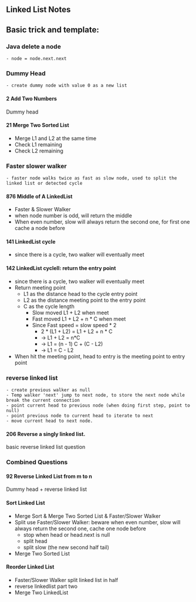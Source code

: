 ## Linked List Notes

## Basic trick and template:

### Java delete a node
    - node = node.next.next

### Dummy Head
    - create dummy node with value 0 as a new list

#### 2 Add Two Numbers
Dummy head

#### 21 Merge Two Sorted List
- Merge L1 and L2 at the same time
- Check L1 remaining 
- Check L2 remaining

    
### Faster slower walker
    - faster node walks twice as fast as slow node, used to split the linked list or detected cycle

#### 876 Middle of A LinkedList
- Faster & Slower Walker
- when node number is odd, will return the middle
- When even number, slow will always return the second one, for first one cache a node before

#### 141 LinkedList cycle
- since there is a cycle, two walker will eventually meet

#### 142 LinkedList cycleII: return the entry point
- since there is a cycle, two walker will eventually meet
- Return meeting point
    - L1 as the distance head to the cycle entry point
    - L2 as the distance meeting point to the entry point
    - C as the cycle length
        - Slow moved L1 + L2 when meet
        - Fast moved L1 + L2 + n * C when meet
        - Since Fast speed = slow speed * 2
            - 2 * (L1 + L2) = L1 + L2 + n * C
            - -> L1 + L2 = n*C
            - -> L1 = (n - 1) C + (C - L2)
            - -> L1 = C - L2
- When hit the meeting point, head to entry is the meeting point to entry point

### reverse linked list
    - create previous walker as null
    - Temp walker 'next' jump to next node, to store the next node while break the current connection
    - point current head to previous node (when doing first step, point to null)
    - point previous node to current head to iterate to next
    - move current head to next node.

#### 206 Reverse a singly linked list.
basic reverse linked list question

### Combined Questions

#### 92 Reverse Linked List from m to n
Dummy head + reverse linked list




#### Sort Linked List
- Merge Sort & Merge Two Sorted List & Faster/Slower Walker
- Split use Faster/Slower Walker: beware when even number, slow will always return the second one, cache one node before
    - stop when head or head.next is null
    - split head
    - split slow (the new second half tail)
- Merge Two Sorted List

#### Reorder Linked List
- Faster/Slower Walker split linked list in half
- reverse linkedlist part two
- Merge Two LinkedList


    



